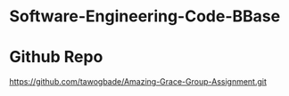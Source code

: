 # Software-Engineering-Code-BBase
# Github Repo 
 https://github.com/tawogbade/Amazing-Grace-Group-Assignment.git

